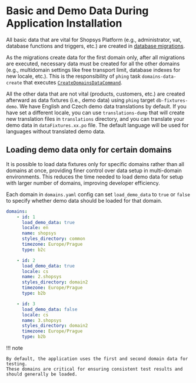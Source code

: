 # Basic and Demo Data During Application Installation

All basic data that are vital for Shopsys Platform (e.g., administrator, vat, database functions and triggers, etc.) are created in [database migrations](./database-migrations.md).

As the migrations create data for the first domain only,
after all migrations are executed, necessary data must be created for all the other domains
(e.g., multidomain settings like free transport limit, database indexes for new locale, etc.).
This is the responsibility of `phing` task `domains-data-create` that executes [`CreateDomainsDataCommand`](https://github.com/shopsys/shopsys/blob/master/packages/framework/src/Command/CreateDomainsDataCommand.php).

All the other data that are not vital (products, customers, etc.) are created afterward as data fixtures (i.e., demo data)
using `phing` target `db-fixtures-demo`.
We have English and Czech demo data translations by default.
If you have set a different locale, you can use `translations-dump` that will create new translation files in `translations` directory, and you can translate your demo data in `dataFixtures.xx.po` file.
The default language will be used for languages without translated demo data.

## Loading demo data only for certain domains

It is possible to load data fixtures only for specific domains rather than all domains at once, providing finer control over data setup in multi-domain environments.
This reduces the time needed to load demo data for setup with larger number of domains, improving developer efficiency.

Each domain in `domains.yaml` config can set `load_demo_data` to `true` or `false` to specify whether demo data should be loaded for that domain.

```yaml
domains:
    - id: 1
      load_demo_data: true
      locale: en
      name: shopsys
      styles_directory: common
      timezone: Europe/Prague
      type: b2c

    - id: 2
      load_demo_data: true
      locale: cs
      name: 2.shopsys
      styles_directory: domain2
      timezone: Europe/Prague
      type: b2b

    - id: 3
      load_demo_data: false
      locale: cs
      name: 3.shopsys
      styles_directory: domain2
      timezone: Europe/Prague
      type: b2b
```

!!! note

    By default, the application uses the first and second domain data for testing.
    These domains are critical for ensuring consistent test results and should generally be loaded.
